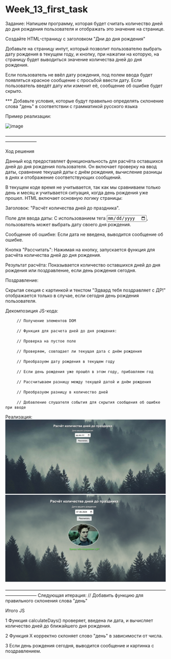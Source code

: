 # Week_13_first_task


Задание: 
Напишем программу, которая будет считать количество дней до дня рождения пользователя и отображать это значение на странице.

Создайте HTML-страницу с заголовком "Дни до дня рождения"

Добавьте на страницу инпут, который позволит пользователю выбрать дату рождения в текущем году, и кнопку, при нажатии на которую, на страницу будет выводиться значение количества дней до дня рождения.

Если пользователь не ввёл дату рождения, под полем ввода будет появляться красное сообщение с просьбой ввести дату. Если пользователь введёт дату или изменит её, сообщение об ошибке будет скрыто.

*** Добавьте условия, которые будут правильно определять склонение слова "день" в соответствии с грамматикой русского языка

Пример реализации:

![image](https://github.com/user-attachments/assets/fbc44c77-b50f-4eca-b586-ce05ea5c393e)

––––––––––––––––––––––––––––––––––––––––––––––––––––––––––––––––––––––––––––––––––––––

Ход решения


Данный код предоставляет функциональность для расчёта оставшихся дней до дня рождения пользователя. Он включает проверку на ввод даты, сравнение текущей даты с днём рождения, вычисление разницы в днях и отображение соответствующих сообщений.

В текущем коде время не учитывается, так как мы сравниваем только день и месяц и учитывается ситуация, когда день рождения уже прошел.
HTML включает основную логику страницы:

Заголовок: "Расчёт количества дней до праздника".

Поле для ввода даты: С использованием тега <input type="date">, пользователь может выбрать дату своего дня рождения.

Сообщение об ошибке: Если дата не введена, выводится сообщение об ошибке.

Кнопка "Рассчитать": Нажимая на кнопку, запускается функция для расчёта количества дней до дня рождения.

Результат расчёта: Показывается количество оставшихся дней до дня рождения или поздравление, если день рождения сегодня.

Поздравление:

Скрытая секция с картинкой и текстом "Эдвард тебя поздравляет с ДР!" отображается только в случае, если сегодня день рождения пользователя.


Декомпозиция JS-кода:

         // Получение элементов DOM

         // Функция для расчета дней до дня рождения:

         // Проверка на пустое поле

         // Проверяем, совпадает ли текущая дата с днём рождения

         // Преобразуем дату рождения в текущем году

         // Если день рождения уже прошёл в этом году, прибавляем год

         // Рассчитываем разницу между текущей датой и днём рождения

         // Преобразуем разницу в количество дней

         // Добавление слушателя события для скрытия сообщения об ошибке при вводе

Реализация:
![alt text](<2024-09-07 11.48.38.jpg>)
![alt text](<Снимок экрана 2024-09-07 в 11.49.08-1.png>)

––––––––––––––––––––––––––––––––––––––––––––––––––––––––––––––––––––––––––––––––––––––
Следующая итерация:
// Добавить функцию для правильного склонения слова "день"

Итого JS

1 Функция calculateDays() проверяет, введена ли дата, и вычисляет количество дней до ближайшего дня рождения.

2 Функция X корректно склоняет слово "день" в зависимости от числа.

3 Если день рождения сегодня, выводится сообщение и картинка с поздравлением.